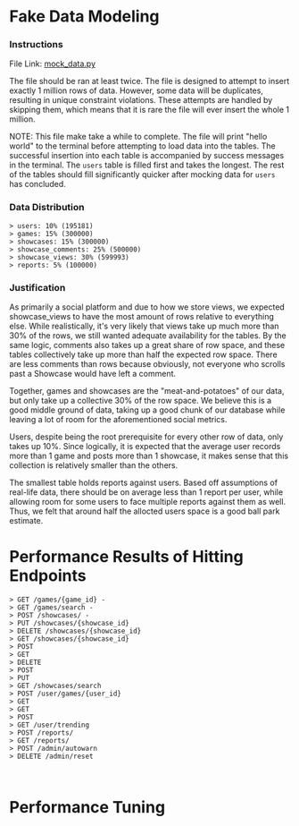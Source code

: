 # Fake Data Modeling

### Instructions

File Link: [mock_data.py](../src/test/fake_data/mock_data.py)

The file should be ran at least twice. The file is designed to attempt to insert exactly 1 million rows of data. However, some data will be duplicates, resulting in unique constraint violations. These attempts are handled by skipping them, which means that it is rare the file will ever insert the whole 1 million.

NOTE: This file make take a while to complete. The file will print "hello world" to the terminal before attempting to load data into the tables. The successful insertion into each table is accompanied by success messages in the terminal. The `users` table is filled first and takes the longest. The rest of the tables should fill significantly quicker after mocking data for `users` has concluded.

### Data Distribution
```
> users: 10% (195181)
> games: 15% (300000)
> showcases: 15% (300000)
> showcase_comments: 25% (500000)
> showcase_views: 30% (599993)
> reports: 5% (100000)
```

### Justification
As primarily a social platform and due to how we store views, we expected showcase_views to have the most amount of rows relative to everything else. While realistically, it's very likely that views take up much more than 30% of the rows, we still wanted adequate availability for the tables. By the same logic, comments also takes up a great share of row space, and these tables collectively take up more than half the expected row space. There are less comments than rows because obviously, not everyone who scrolls past a Showcase would have left a comment.

Together, games and showcases are the "meat-and-potatoes" of our data, but only take up a collective 30% of the row space. We believe this is a good middle ground of data, taking up a good chunk of our database while leaving a lot of room for the aforementioned social metrics.

Users, despite being the root prerequisite for every other row of data, only takes up 10%. Since logically, it is expected that the average user records more than 1 game and posts more than 1 showcase, it makes sense that this collection is relatively smaller than the others.

The smallest table holds reports against users. Based off assumptions of real-life data, there should be on average less than 1 report per user, while allowing room for some users to face multiple reports against them as well. Thus, we felt that around half the allocted users space is a good ball park estimate.


# Performance Results of Hitting Endpoints
```
> GET /games/{game_id} - 
> GET /games/search - 
> POST /showcases/ - 
> PUT /showcases/{showcase_id}
> DELETE /showcases/{showcase_id}
> GET /showcases/{showcase_id}
> POST
> GET
> DELETE
> POST
> PUT
> GET /showcases/search
> POST /user/games/{user_id}
> GET
> GET
> POST
> GET /user/trending
> POST /reports/
> GET /reports/
> POST /admin/autowarn
> DELETE /admin/reset



```

# Performance Tuning